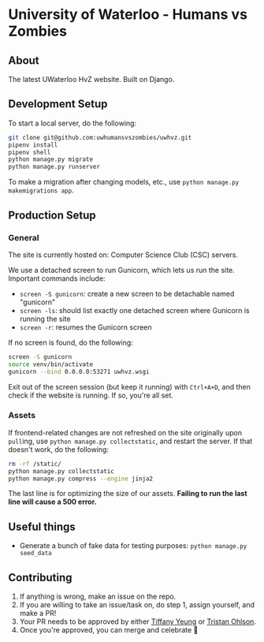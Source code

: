 # University of Waterloo - Humans vs Zombies

## About
The latest UWaterloo HvZ website. Built on Django.

## Development Setup

To start a local server, do the following:
```bash
git clone git@github.com:uwhumansvszombies/uwhvz.git
pipenv install
pipenv shell
python manage.py migrate
python manage.py runserver
```

To make a migration after changing models, etc., use `python manage.py makemigrations app`.

## Production Setup

### General
The site is currently hosted on: Computer Science Club (CSC) servers.

We use a detached screen to run Gunicorn, which lets us run the site. Important commands include:
- `screen -S gunicorn`: create a new screen to be detachable named "gunicorn"
- `screen -ls`: should list exactly one detached screen where Gunicorn is running the site
- `screen -r`: resumes the Gunicorn screen

If no screen is found, do the following:
```bash
screen -S gunicorn
source venv/bin/activate
gunicorn --bind 0.0.0.0:53271 uwhvz.wsgi
```
Exit out of the screen session (but keep it running) with `Ctrl+A+D`, and then check if the website is running. If so, you're all set.

### Assets
If frontend-related changes are not refreshed on the site originally upon `pull`ing, use `python manage.py collectstatic`, and restart the server. If that doesn't work, do the following:
```bash
rm -rf /static/
python manage.py collectstatic
python manage.py compress --engine jinja2
``` 
The last line is for optimizing the size of our assets. **Failing to run the last line will cause a 500 error.**

## Useful things
- Generate a bunch of fake data for testing purposes: `python manage.py seed_data`

## Contributing
1. If anything is wrong, make an issue on the repo. 
2. If you are willing to take an issue/task on, do step 1, assign yourself, and make a PR!
3. Your PR needs to be approved by either [Tiffany Yeung][@tiffanynwyeung] or [Tristan Ohlson][@tso].
4. Once you're approved, you can merge and celebrate :tada:

[@tiffanynwyeung]: https://github.com/tiffanynwyeung
[@tso]: https://github.com/tso
